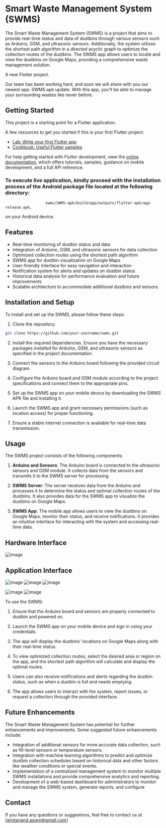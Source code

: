 # Smart Waste Management System (SWMS)

The Smart Waste Management System (SWMS) is a project that aims to provide real-time status and data of dustbins through various sensors such as Arduino, GSM, and ultrasonic sensors. Additionally, the system utilizes the shortest path algorithm in a directed acyclic graph to optimize the collection routes of the dustbins. The SWMS app allows users to locate and view the dustbins on Google Maps, providing a comprehensive waste management solution.

A new Flutter project.

Our team has been working hard, and soon we will share with you our newest app: SWMS apk update.
With this app, you'll be able to manage your surrounding wastes like never before. 

## Getting Started

This project is a starting point for a Flutter application.

A few resources to get you started if this is your first Flutter project:

- [Lab: Write your first Flutter app](https://docs.flutter.dev/get-started/codelab)
- [Cookbook: Useful Flutter samples](https://docs.flutter.dev/cookbook)

For help getting started with Flutter development, view the
[online documentation](https://docs.flutter.dev/), which offers tutorials,
samples, guidance on mobile development, and a full API reference.

### To execute live application, kindly proceed with the installation process of the Android package file located at the following directory: 
                      swms/SWMS-apk/build/app/outputs/flutter-apk/app-release.apk,
on your Android device.

## Features

- Real-time monitoring of dustbin status and data
- Integration of Arduino, GSM, and ultrasonic sensors for data collection
- Optimized collection routes using the shortest path algorithm
- SWMS app for dustbin visualization on Google Maps
- User-friendly interface for easy navigation and interaction
- Notification system for alerts and updates on dustbin status
- Historical data analysis for performance evaluation and future improvements
- Scalable architecture to accommodate additional dustbins and sensors

## Installation and Setup

To install and set up the SWMS, please follow these steps:

1. Clone the repository:

```bash
git clone https://github.com/your-username/swms.git
```

2. Install the required dependencies. Ensure you have the necessary packages installed for Arduino, GSM, and ultrasonic sensors as specified in the project documentation.

3. Connect the sensors to the Arduino board following the provided circuit diagram.

4. Configure the Arduino board and GSM module according to the project specifications and connect them to the appropriate pins.

5. Set up the SWMS app on your mobile device by downloading the SWMS APK file and installing it.

6. Launch the SWMS app and grant necessary permissions (such as location access) for proper functioning.

7. Ensure a stable internet connection is available for real-time data transmission.

## Usage

The SWMS project consists of the following components:

1. **Arduino and Sensors**: The Arduino board is connected to the ultrasonic sensors and GSM module. It collects data from the sensors and transmits it to the SWMS server for processing.

2. **SWMS Server**: The server receives data from the Arduino and processes it to determine the status and optimal collection routes of the dustbins. It also provides data for the SWMS app to visualize the dustbins on Google Maps.

3. **SWMS App**: The mobile app allows users to view the dustbins on Google Maps, monitor their status, and receive notifications. It provides an intuitive interface for interacting with the system and accessing real-time data.

## Hardware Interface

![image](https://github.com/asqre/SWMS-apk/assets/62792214/81a82bfe-5cbb-4a9a-873f-5406a2b7af51)

## Application Interface

![image](https://github.com/asqre/SWMS-apk/assets/62792214/16b55a21-00ac-48e2-a193-9c83db0212f6)
![image](https://github.com/asqre/SWMS-apk/assets/62792214/68830357-2171-43c1-b0d1-b84e689b598f)
![image](https://github.com/asqre/SWMS-apk/assets/62792214/d31c8031-ae3a-4e62-be8f-df018842dc54)


![image](https://github.com/asqre/SWMS-apk/assets/62792214/223901b7-368a-40d4-9935-addd5495b7d3)
![image](https://github.com/asqre/SWMS-apk/assets/62792214/04a1948f-0e9f-47d4-a882-fbf10ed62c60)


To use the SWMS:

1. Ensure that the Arduino board and sensors are properly connected to dustbin and powered on.

2. Launch the SWMS app on your mobile device and sign in using your credentials.

3. The app will display the dustbins' locations on Google Maps along with their real-time status.

4. To view optimized collection routes, select the desired area or region on the app, and the shortest path algorithm will calculate and display the optimal routes.

5. Users can also receive notifications and alerts regarding the dustbin status, such as when a dustbin is full and needs emptying.

6. The app allows users to interact with the system, report issues, or request a collection through the provided interface.

## Future Enhancements

The Smart Waste Management System has potential for further enhancements and improvements. Some suggested future enhancements include:

- Integration of additional sensors for more accurate data collection, such as fill-level sensors or temperature sensors.
- Integration with machine learning algorithms to predict and optimize dustbin collection schedules based on historical data and other factors like weather conditions or special events.
- Implementation of a centralized management system to monitor multiple SWMS installations and provide comprehensive analytics and reporting.
- Development of a web-based dashboard for administrators to monitor and manage the SWMS system, generate reports, and configure

## Contact

If you have any questions or suggestions, feel free to contact us at [amitanand.asqre@gmail.com]
